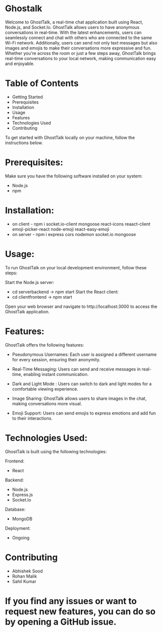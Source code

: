 # Ghostalk
Welcome to GhostTalk, a real-time chat application built using React, Node.js, and Socket.Io. GhostTalk allows users to have anonymous conversations in real-time. With the latest enhancements, users can seamlessly connect and chat with others who are connected to the same Wi-Fi network. Additionally, users can send not only text messages but also images and emojis to make their conversations more expressive and fun. Whether you're across the room or just a few steps away, GhostTalk brings real-time conversations to your local network, making communication easy and enjoyable.

# Table of Contents
* Getting Started
* Prerequisites
* Installation
* Usage
* Features
* Technologies Used
* Contributing

To get started with GhostTalk locally on your machine, follow the instructions below.

# Prerequisites:
Make sure you have the following software installed on your system:

* Node.js
* npm 

# Installation:
* on client - npm i socket.io-client mongoose react-icons reaact-client emoji-picker-react node-emoji react-easy-emoji 
* on server - npm i express cors nodemon socket.io mongoose

# Usage:
To run GhostTalk on your local development environment, follow these steps:

Start the Node.js server:
 * cd serverbackend -> npm start
Start the React client:
 * cd clientfrontend -> npm start

Open your web browser and navigate to http://localhost:3000 to access the GhostTalk application.

# Features:
GhostTalk offers the following features:

* Pseudonymous Usernames: Each user is assigned a different username for every session, ensuring their anonymity.

* Real-Time Messaging: Users can send and receive messages in real-time, enabling instant communication.

* Dark and Light Mode : Users can switch to dark and light modes for a comfortable viewing experience.

* Image Sharing: GhostTalk allows users to share images in the chat, making conversations more visual.

* Emoji Support: Users can send emojis to express emotions and add fun to their interactions.

# Technologies Used:
GhostTalk is built using the following technologies:

Frontend:

* React

Backend:

* Node.js
* Express.js
* Socket.Io

Database:

* MongoDB 

Deployment:

* Ongoing 

# Contributing

* Abhishek Sood
* Rohan Malik
* Sahil Kumar

# If you find any issues or want to request new features, you can do so by opening a GitHub issue.
